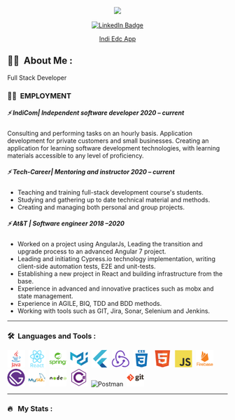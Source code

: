 
<p align="center"><img src="https://media.giphy.com/media/IeRdg7gLkfK1ly2mFU/giphy.gif" width="100"/></p>
<p align="center">
<a href="https://www.linkedin.com/in/jacob-inggidou"><img src="https://img.shields.io/badge/LinkedIn-blue?style=for-the-badge&logo=linkedin&logoColor=white" alt="LinkedIn Badge"></a>
</p>
<p align="center">
<a href="https://indi-edc-app.onrender.com" target="_blank">Indi Edc App</a>
</p>


## :man_technologist: &nbsp;About Me :

Full Stack Developer

### :man_technologist: &nbsp;EMPLOYMENT

##### ⚡ IndiCom| Independent software developer                                    2020 – current
 Consulting and performing tasks on an hourly basis. 
Application development for private customers and small businesses. 
 Creating an application for learning software development technologies, with learning materials accessible to any level of proficiency. 

##### ⚡ Tech-Career| Mentoring and instructor                                    2020 – current
- Teaching and training  full-stack development course's students.
- Studying and gathering up to date technical material and methods.
- Creating and managing both personal and group projects.
##### ⚡ At&T | Software engineer                                                             2018 –2020
- Worked on a project using AngularJs, Leading the transition and upgrade process to an advanced Angular 7 project.
- Leading and initiating Cypress.io technology implementation, writing client-side automation tests, E2E and unit-tests.
- Establishing a new project in React and building infrastructure from the base.
- Experience in advanced and innovative practices such as mobx and state management.
- Experience in AGILE, BIQ, TDD and BDD methods.
- Working with tools such as GIT, Jira, Sonar, Selenium and Jenkins.

---

### 🛠 &nbsp;Languages and Tools :
<p>
<img src="https://github.com/devicons/devicon/blob/master/icons/java/java-original-wordmark.svg" title="Java" alt="Java" width="40" height="40"/>&nbsp;
<img src="https://github.com/devicons/devicon/blob/master/icons/react/react-original-wordmark.svg" title="React" alt="React" width="40" height="40"/>&nbsp;
<img src="https://github.com/devicons/devicon/blob/master/icons/spring/spring-original-wordmark.svg" title="Spring" alt="Spring" width="40" height="40"/>&nbsp;
<img src="https://github.com/devicons/devicon/blob/master/icons/materialui/materialui-original.svg" title="Material UI" alt="Material UI" width="40" height="40"/>&nbsp;
<img src="https://github.com/devicons/devicon/blob/master/icons/flutter/flutter-original.svg" title="Flutter" alt="Flutter" width="40" height="40"/>&nbsp;
<img src="https://github.com/devicons/devicon/blob/master/icons/redux/redux-original.svg" title="Redux" alt="Redux " width="40" height="40"/>&nbsp;
<img src="https://github.com/devicons/devicon/blob/master/icons/css3/css3-plain-wordmark.svg"  title="CSS3" alt="CSS" width="40" height="40"/>&nbsp;
<img src="https://github.com/devicons/devicon/blob/master/icons/html5/html5-original.svg" title="HTML5" alt="HTML" width="40" height="40"/>&nbsp;
<img src="https://github.com/devicons/devicon/blob/master/icons/javascript/javascript-original.svg" title="JavaScript" alt="JavaScript" width="40" height="40"/>&nbsp;
<img src="https://github.com/devicons/devicon/blob/master/icons/firebase/firebase-plain-wordmark.svg" title="Firebase" alt="Firebase" width="40" height="40"/>&nbsp;
<img src="https://github.com/devicons/devicon/blob/master/icons/gatsby/gatsby-original.svg" title="Gatsby"  alt="Gatsby" width="40" height="40"/>&nbsp;
<img src="https://github.com/devicons/devicon/blob/master/icons/mysql/mysql-original-wordmark.svg" title="MySQL"  alt="MySQL" width="40" height="40"/>&nbsp;
<img src="https://github.com/devicons/devicon/blob/master/icons/nodejs/nodejs-original-wordmark.svg" title="NodeJS" alt="NodeJS" width="40" height="40"/>&nbsp;
<img src="https://github.com/devicons/devicon/blob/master/icons/csharp/csharp-line.svg" title="c#" alt="c#" width="40" height="40"/>&nbsp;
<img src="https://www.vectorlogo.zone/logos/getpostman/getpostman-icon.svg" title="Postman"  alt="Postman" width="40" height="40"/>&nbsp;
<img src="https://github.com/devicons/devicon/blob/master/icons/git/git-original-wordmark.svg" title="Git" **alt="Git" width="40" height="40"/>&nbsp;
</p>

---

### 🔥 &nbsp; My Stats :


